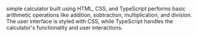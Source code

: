 simple calculator built using HTML, CSS, and TypeScript performs basic arithmetic operations like addition, subtraction, multiplication, and division. The user interface is styled with CSS, while TypeScript handles the calculator's functionality and user interactions.
